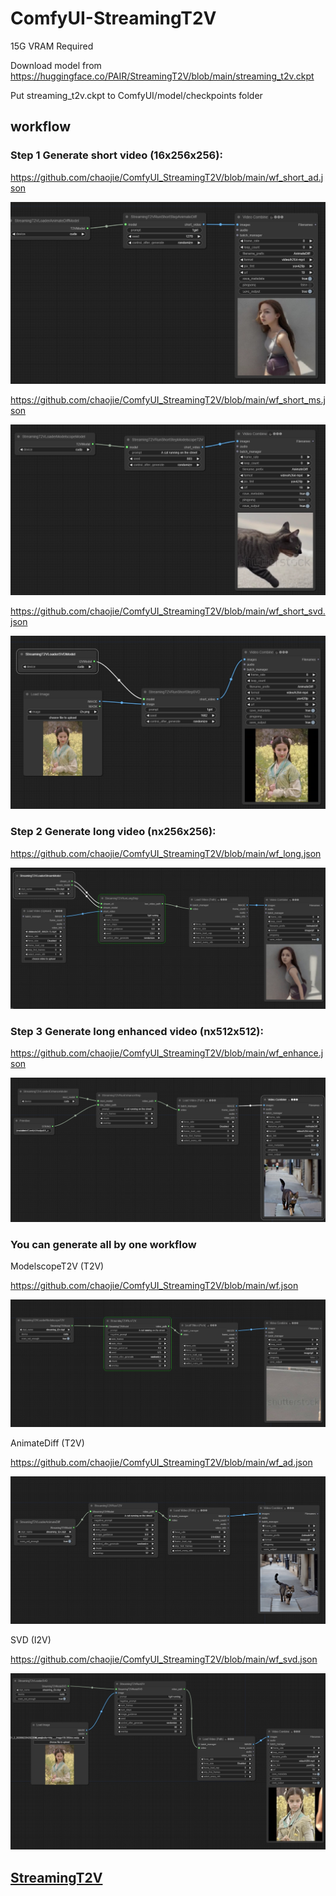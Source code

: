 # ComfyUI-StreamingT2V

15G VRAM Required

Download model from https://huggingface.co/PAIR/StreamingT2V/blob/main/streaming_t2v.ckpt

Put streaming_t2v.ckpt to ComfyUI/model/checkpoints folder

## workflow

### Step 1 Generate short video (16x256x256):

https://github.com/chaojie/ComfyUI_StreamingT2V/blob/main/wf_short_ad.json

<img src="wf_short_ad.png" raw=true>

https://github.com/chaojie/ComfyUI_StreamingT2V/blob/main/wf_short_ms.json

<img src="wf_short_ms.png" raw=true>

https://github.com/chaojie/ComfyUI_StreamingT2V/blob/main/wf_short_svd.json

<img src="wf_short_svd.png" raw=true>

### Step 2 Generate long video (nx256x256):

https://github.com/chaojie/ComfyUI_StreamingT2V/blob/main/wf_long.json

<img src="wf_long.png" raw=true>

### Step 3 Generate long enhanced video (nx512x512):

https://github.com/chaojie/ComfyUI_StreamingT2V/blob/main/wf_enhance.json

<img src="wf_enhance.png" raw=true>

### You can generate all by one workflow

ModelscopeT2V (T2V)

https://github.com/chaojie/ComfyUI_StreamingT2V/blob/main/wf.json

<img src="wf.png" raw=true>

AnimateDiff (T2V)

https://github.com/chaojie/ComfyUI_StreamingT2V/blob/main/wf_ad.json

<img src="wf_ad.png" raw=true>

SVD (I2V)

https://github.com/chaojie/ComfyUI_StreamingT2V/blob/main/wf_svd.json

<img src="wf_svd.png" raw=true>

## [StreamingT2V](https://github.com/Picsart-AI-Research/StreamingT2V)